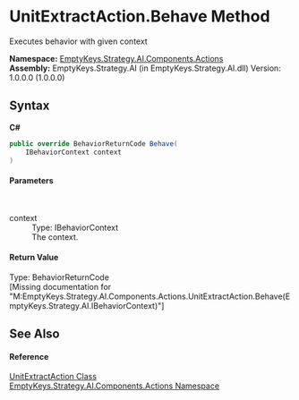 # UnitExtractAction.Behave Method 
 

Executes behavior with given context

**Namespace:**&nbsp;<a href="N_EmptyKeys_Strategy_AI_Components_Actions">EmptyKeys.Strategy.AI.Components.Actions</a><br />**Assembly:**&nbsp;EmptyKeys.Strategy.AI (in EmptyKeys.Strategy.AI.dll) Version: 1.0.0.0 (1.0.0.0)

## Syntax

**C#**<br />
``` C#
public override BehaviorReturnCode Behave(
	IBehaviorContext context
)
```


#### Parameters
&nbsp;<dl><dt>context</dt><dd>Type: IBehaviorContext<br />The context.</dd></dl>

#### Return Value
Type: BehaviorReturnCode<br />\[Missing <returns> documentation for "M:EmptyKeys.Strategy.AI.Components.Actions.UnitExtractAction.Behave(EmptyKeys.Strategy.AI.IBehaviorContext)"\]

## See Also


#### Reference
<a href="T_EmptyKeys_Strategy_AI_Components_Actions_UnitExtractAction">UnitExtractAction Class</a><br /><a href="N_EmptyKeys_Strategy_AI_Components_Actions">EmptyKeys.Strategy.AI.Components.Actions Namespace</a><br />